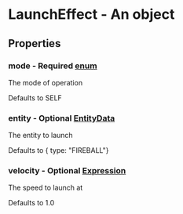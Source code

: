 

# LaunchEffect - An object



## Properties



### mode - Required [enum](enum)



 The mode of operation



Defaults to SELF



### entity - Optional [EntityData](EntityData)



 The entity to launch



Defaults to { type: \"FIREBALL\"}



### velocity - Optional [Expression](Expression)



 The speed to launch at



Defaults to 1.0

